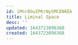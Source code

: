 ```yaml
---
id: iMnr8GuIPKrNySMCEN6Ek
title: Liminal Space
desc: ''
updated: 1643723096368
created: 1643723096368
---
```


